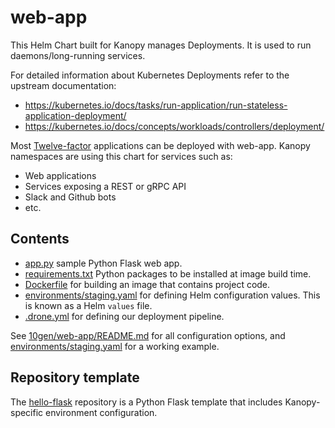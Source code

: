 # web-app

This Helm Chart built for Kanopy manages Deployments. It is used to run daemons/long-running services.

For detailed information about Kubernetes Deployments refer to the upstream documentation:

- https://kubernetes.io/docs/tasks/run-application/run-stateless-application-deployment/
- https://kubernetes.io/docs/concepts/workloads/controllers/deployment/

Most [Twelve-factor](https://12factor.net/) applications can be deployed with web-app. Kanopy namespaces are using this chart for services such as:

- Web applications
- Services exposing a REST or gRPC API
- Slack and Github bots
- etc.

## Contents

- [app.py](app.py) sample Python Flask web app.
- [requirements.txt](requirements.txt) Python packages to be installed at image build time.
- [Dockerfile](./Dockerfile) for building an image that contains project code.
- [environments/staging.yaml](environments/staging.yaml) for defining Helm configuration values. This is known as a Helm `values` file.
- [.drone.yml](.drone.yml) for defining our deployment pipeline.

See [10gen/web-app/README.md](https://github.com/10gen/helm-charts/blob/master/charts/web-app/) for all configuration options, and [environments/staging.yaml](environments/staging.yaml) for a working example.

## Repository template

The [hello-flask](https://github.com/10gen/hello-flask) repository is a Python Flask template that includes Kanopy-specific environment configuration.